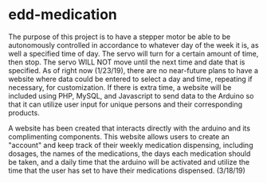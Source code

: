 # edd-medication

The purpose of this project is to have a stepper motor be able to be autonomously controlled in accordance
to whatever day of the week it is, as well a specified time of day. The servo will turn for a certain amount
of time, then stop. The servo WILL NOT move until the next time and date that is specified. As of right now (1/23/19),
there are no near-future plans to have a website where data could be entered to select a day and time, repeating if
necessary, for customization. If there is extra time, a website will be included using PHP, MySQL, and Javascript to send
data to the Arduino so that it can utilize user input for unique persons and their corresponding products.


A website has been created that interacts directly with the arduino and its complimenting components. This website allows users to create an "account" and keep track of their weekly medication dispensing, including dosages, the names of the medications, the days each medication should be taken, and a daily time that the arduino will be activated and utilize the time that the user has set to have their medications dispensed. (3/18/19)
